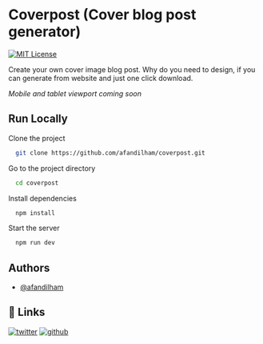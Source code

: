 
# Coverpost (Cover blog post generator)
[![MIT License](https://img.shields.io/badge/license-MIT-blue)](https://github.com/)

Create your own cover image blog post. Why do you need to design, if you can generate from website and just one click download.

*Mobile and tablet viewport coming soon*


## Run Locally

Clone the project

```bash
  git clone https://github.com/afandilham/coverpost.git
```

Go to the project directory

```bash
  cd coverpost
```

Install dependencies

```bash
  npm install
```

Start the server

```bash
  npm run dev
```


## Authors

- [@afandilham](https://www.github.com/afandilham)


## 🔗 Links
[![twitter](https://img.shields.io/badge/twitter-1DA1F2?style=for-the-badge&logo=twitter&logoColor=white)](https://twitter.com/afandilham)
[![github](https://img.shields.io/badge/github-333?style=for-the-badge&logo=github&logoColor=white)](https://github.com/afandilham)
